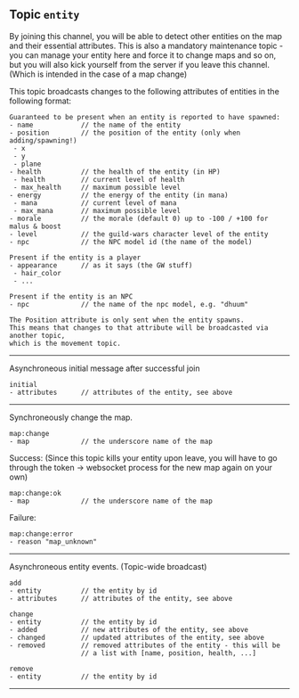 ## Topic `entity`

By joining this channel, you will be able to detect other entities on the map and their essential attributes.
This is also a mandatory maintenance topic - you can manage your entity here and force it to change maps and
so on, but you will also kick yourself from the server if you leave this channel. (Which is intended in the
case of a map change)

This topic broadcasts changes to the following attributes of entities in the following format:

```
Guaranteed to be present when an entity is reported to have spawned:
- name            // the name of the entity
- position        // the position of the entity (only when adding/spawning!)
 - x
 - y
 - plane
- health          // the health of the entity (in HP)
 - health         // current level of health
 - max_health     // maximum possible level
- energy          // the energy of the entity (in mana)
 - mana           // current level of mana
 - max_mana       // maximum possible level
- morale          // the morale (default 0) up to -100 / +100 for malus & boost
- level           // the guild-wars character level of the entity
- npc             // the NPC model id (the name of the model)

Present if the entity is a player
- appearance      // as it says (the GW stuff)
 - hair_color
 - ...

Present if the entity is an NPC
- npc             // the name of the npc model, e.g. "dhuum"

The Position attribute is only sent when the entity spawns.
This means that changes to that attribute will be broadcasted via another topic,
which is the movement topic.
```

---

Asynchroneous initial message after successful join

```
initial
- attributes      // attributes of the entity, see above
```

---

Synchroneously change the map.

```
map:change
- map             // the underscore name of the map
```

Success: (Since this topic kills your entity upon leave,
you will have to go through the token -> websocket process for the
new map again on your own)

```
map:change:ok
- map             // the underscore name of the map
```

Failure:

```
map:change:error
- reason "map_unknown"
```

---

Asynchroneous entity events. (Topic-wide broadcast)

```
add
- entity          // the entity by id
- attributes      // attributes of the entity, see above
```

```
change
- entity          // the entity by id
- added           // new attributes of the entity, see above
- changed         // updated attributes of the entity, see above
- removed         // removed attributes of the entity - this will be
                  // a list with [name, position, health, ...]
```

```
remove
- entity          // the entity by id
```

---
